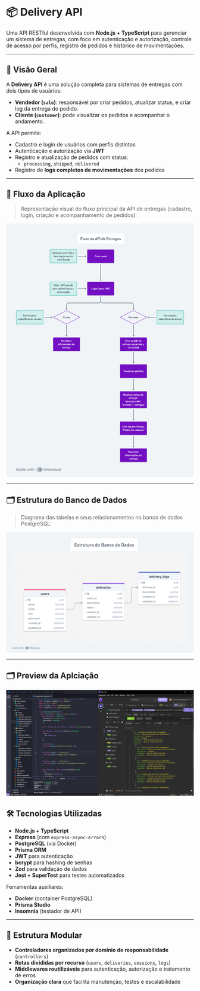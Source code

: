 # 📦 Delivery API

Uma API RESTful desenvolvida com **Node.js + TypeScript** para gerenciar um sistema de entregas, com foco em autenticação e autorização, controle de acesso por perfis, registro de pedidos e histórico de movimentações.

---

## 🚀 Visão Geral

A **Delivery API** é uma solução completa para sistemas de entregas com dois tipos de usuários:

- **Vendedor (`sale`)**: responsável por criar pedidos, atualizar status, e criar log da entrega do pedido.
- **Cliente (`customer`)**: pode visualizar os pedidos e acompanhar o andamento.

A API permite:

- Cadastro e login de usuários com perfis distintos
- Autenticação e autorização via **JWT**
- Registro e atualização de pedidos com status:
  - `processing`, `shipped`, `delivered`
- Registro de **logs completos de movimentações** dos pedidos

---

## 🧭 Fluxo da Aplicação

> Representação visual do fluxo principal da API de entregas (cadastro, login, criação e acompanhamento de pedidos):

![Fluxo da API de Entregas](<./img/image%20(2).png>)

---

## 🗂️ Estrutura do Banco de Dados

> Diagrama das tabelas e seus relacionamentos no banco de dados PostgreSQL:

![Estrutura do Banco de Dados](<./img/image%20(3).png>)

---

## 🗂️ Preview da Aplciação

![preciew da aplciação](./img/Delivery-Api.png)

## 🛠️ Tecnologias Utilizadas

- **Node.js + TypeScript**
- **Express** (com `express-async-errors`)
- **PostgreSQL** (via Docker)
- **Prisma ORM**
- **JWT** para autenticação
- **bcrypt** para hashing de senhas
- **Zod** para validação de dados
- **Jest + SuperTest** para testes automatizados

Ferramentas auxiliares:

- **Docker** (container PostgreSQL)
- **Prisma Studio**
- **Insomnia** (testador de API)

---

## 🧠 Estrutura Modular

- **Controladores organizados por domínio de responsabilidade** (`controllers`)
- **Rotas divididas por recurso** (`users`, `deliveries`, `sessions`, `logs`)
- **Middlewares reutilizáveis** para autenticação, autorização e tratamento de erros
- **Organização clara** que facilita manutenção, testes e escalabilidade
